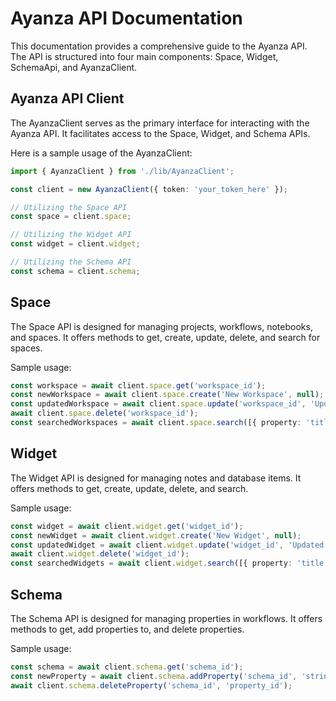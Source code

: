# Ayanza API Documentation

This documentation provides a comprehensive guide to the Ayanza API. The API is structured into four main components: Space, Widget, SchemaApi, and AyanzaClient. 

## Ayanza API Client

The AyanzaClient serves as the primary interface for interacting with the Ayanza API. It facilitates access to the Space, Widget, and Schema APIs. 

Here is a sample usage of the AyanzaClient:

```typescript
import { AyanzaClient } from './lib/AyanzaClient';

const client = new AyanzaClient({ token: 'your_token_here' });

// Utilizing the Space API
const space = client.space;

// Utilizing the Widget API
const widget = client.widget;

// Utilizing the Schema API
const schema = client.schema;
```

## Space

The Space API is designed for managing projects, workflows, notebooks, and spaces. 
It offers methods to get, create, update, delete, and search for spaces.

Sample usage:
```typescript
const workspace = await client.space.get('workspace_id');
const newWorkspace = await client.space.create('New Workspace', null);
const updatedWorkspace = await client.space.update('workspace_id', 'Updated Workspace', null, false);
await client.space.delete('workspace_id');
const searchedWorkspaces = await client.space.search([{ property: 'title', operator: '==', value: 'New Workspace' }]);
```

## Widget

The Widget API is designed for managing notes and database items. It offers methods to get, create, update, delete, and search.

Sample usage:
```typescript
const widget = await client.widget.get('widget_id');
const newWidget = await client.widget.create('New Widget', null);
const updatedWidget = await client.widget.update('widget_id', 'Updated Widget');
await client.widget.delete('widget_id');
const searchedWidgets = await client.widget.search([{ property: 'title', operator: '==', value: 'New Widget' }]);
```

## Schema

The Schema API is designed for managing properties in workflows. It offers methods to get, add properties to, and delete properties.

Sample usage:
```typescript
const schema = await client.schema.get('schema_id');
const newProperty = await client.schema.addProperty('schema_id', 'string', 'New Property');
await client.schema.deleteProperty('schema_id', 'property_id');
```





